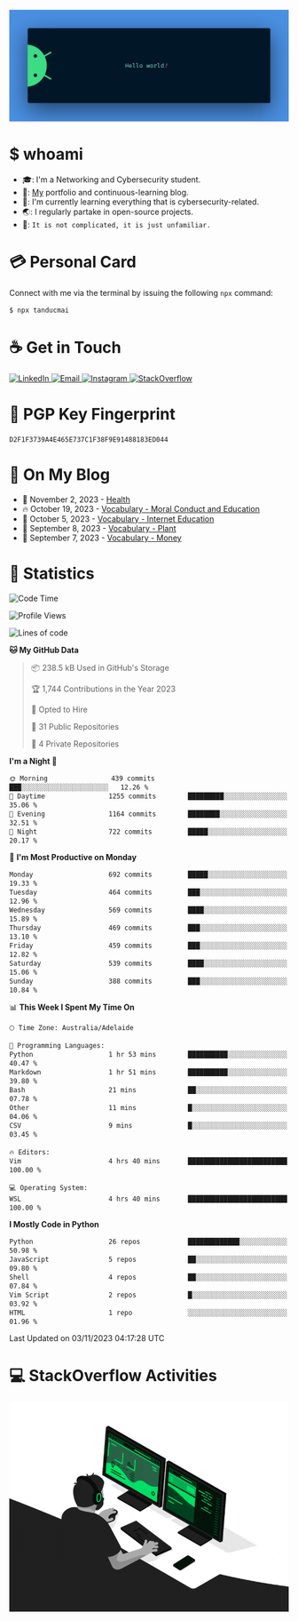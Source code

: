 <p align="center"><img src="assets/banner.png" /></p>

[//]: ![](https://github.com/tanducmai/tanducmai/actions/workflows/waka-stats.yml/badge.svg)
[//]: ![](https://github.com/tanducmai/tanducmai/actions/workflows/latest-blogs.yml/badge.svg)
[//]: ![](https://github.com/tanducmai/tanducmai/actions/workflows/stackoverflow-activities.yml/badge.svg)

# $ whoami

- :mortar_board:: I'm a Networking and Cybersecurity student.
- :telescope:: [My](https://tanducmai.com/) portfolio and continuous-learning blog.
- :seedling:: I'm currently learning everything that is cybersecurity-related.
- :earth_asia:: I regularly partake in open-source projects.
- :speech_balloon:: `It is not complicated, it is just unfamiliar.`

# :credit_card: Personal Card

Connect with me via the terminal by issuing the following `npx` command:

```bash
$ npx tanducmai
```

# :coffee: Get in Touch

<a target="_blank" href="https://www.linkedin.com/in/tanducmai/">
  <img alt="LinkedIn" src="https://img.shields.io/badge/LinkedIn-0077B5?style=for-the-badge&logo=linkedin&logoColor=white" />
</a>
<a target="_blank" href="mailto:henryfromvietnam@gmail.com">
  <img alt="Email" src="https://img.shields.io/badge/Gmail-D14836?style=for-the-badge&logo=gmail&logoColor=white" />
</a>
<a target="_blank" href="https://www.instagram.com/henry.maii/">
  <img alt="Instagram" src="https://img.shields.io/badge/Instagram-E4405F?style=for-the-badge&logo=instagram&logoColor=white" />
</a>
<a target="_blank" href="https://stackoverflow.com/users/16999206/tanducmai">
  <img alt="StackOverflow" src="https://img.shields.io/static/v1?message=Stackoverflow&logo=stackoverflow&label=&color=FE7A16&logoColor=white&labelColor=&style=for-the-badge" />
</a>

# :closed_lock_with_key: PGP Key Fingerprint

`D2F1F3739A4E465E737C1F38F9E91488183ED044`

# :scroll: On My Blog

<!-- BLOG-POST-LIST:START -->
 - 💯 November 2, 2023 - [Health](https://tanducmai.com/posts/glossaries/vocabulary/veganism/)
 - 🔥 October 19, 2023 - [Vocabulary - Moral Conduct and Education](https://tanducmai.com/posts/glossaries/vocabulary/moral-conduct-education/)
 - 💫 October 5, 2023 - [Vocabulary - Internet Education](https://tanducmai.com/posts/glossaries/vocabulary/internet-education/)
 - 🚀 September 8, 2023 - [Vocabulary - Plant](https://tanducmai.com/posts/glossaries/vocabulary/plant/)
 - 🌮 September 7, 2023 - [Vocabulary - Money](https://tanducmai.com/posts/glossaries/vocabulary/money/)<!-- BLOG-POST-LIST:END -->

# :1234: Statistics

<!--START_SECTION:waka-->
![Code Time](http://img.shields.io/badge/Code%20Time-146%20hrs%2017%20mins-blue)

![Profile Views](http://img.shields.io/badge/Profile%20Views-1-blue)

![Lines of code](https://img.shields.io/badge/From%20Hello%20World%20I%27ve%20Written-9.1%20million%20lines%20of%20code-blue)

**🐱 My GitHub Data** 

> 📦 238.5 kB Used in GitHub's Storage 
 > 
> 🏆 1,744 Contributions in the Year 2023
 > 
> 💼 Opted to Hire
 > 
> 📜 31 Public Repositories 
 > 
> 🔑 4 Private Repositories 
 > 
**I'm a Night 🦉** 

```text
🌞 Morning                439 commits         ███░░░░░░░░░░░░░░░░░░░░░░   12.26 % 
🌆 Daytime                1255 commits        █████████░░░░░░░░░░░░░░░░   35.06 % 
🌃 Evening                1164 commits        ████████░░░░░░░░░░░░░░░░░   32.51 % 
🌙 Night                  722 commits         █████░░░░░░░░░░░░░░░░░░░░   20.17 % 
```
📅 **I'm Most Productive on Monday** 

```text
Monday                   692 commits         █████░░░░░░░░░░░░░░░░░░░░   19.33 % 
Tuesday                  464 commits         ███░░░░░░░░░░░░░░░░░░░░░░   12.96 % 
Wednesday                569 commits         ████░░░░░░░░░░░░░░░░░░░░░   15.89 % 
Thursday                 469 commits         ███░░░░░░░░░░░░░░░░░░░░░░   13.10 % 
Friday                   459 commits         ███░░░░░░░░░░░░░░░░░░░░░░   12.82 % 
Saturday                 539 commits         ████░░░░░░░░░░░░░░░░░░░░░   15.06 % 
Sunday                   388 commits         ███░░░░░░░░░░░░░░░░░░░░░░   10.84 % 
```


📊 **This Week I Spent My Time On** 

```text
🕑︎ Time Zone: Australia/Adelaide

💬 Programming Languages: 
Python                   1 hr 53 mins        ██████████░░░░░░░░░░░░░░░   40.47 % 
Markdown                 1 hr 51 mins        ██████████░░░░░░░░░░░░░░░   39.80 % 
Bash                     21 mins             ██░░░░░░░░░░░░░░░░░░░░░░░   07.78 % 
Other                    11 mins             █░░░░░░░░░░░░░░░░░░░░░░░░   04.06 % 
CSV                      9 mins              █░░░░░░░░░░░░░░░░░░░░░░░░   03.45 % 

🔥 Editors: 
Vim                      4 hrs 40 mins       █████████████████████████   100.00 % 

💻 Operating System: 
WSL                      4 hrs 40 mins       █████████████████████████   100.00 % 
```

**I Mostly Code in Python** 

```text
Python                   26 repos            █████████████░░░░░░░░░░░░   50.98 % 
JavaScript               5 repos             ██░░░░░░░░░░░░░░░░░░░░░░░   09.80 % 
Shell                    4 repos             ██░░░░░░░░░░░░░░░░░░░░░░░   07.84 % 
Vim Script               2 repos             █░░░░░░░░░░░░░░░░░░░░░░░░   03.92 % 
HTML                     1 repo              ░░░░░░░░░░░░░░░░░░░░░░░░░   01.96 % 
```




 Last Updated on 03/11/2023 04:17:28 UTC
<!--END_SECTION:waka-->

# :computer: StackOverflow Activities

<!-- STACKOVERFLOW:START -->
<!-- STACKOVERFLOW:END -->

<p align="center"><img src="assets/developer.gif" /></p>
